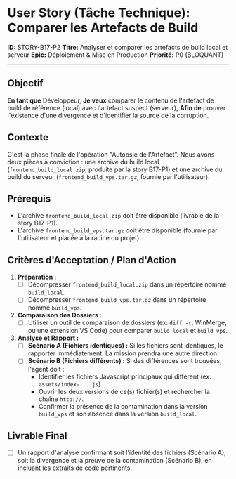 # User Story (Tâche Technique): Comparer les Artefacts de Build

**ID:** STORY-B17-P2
**Titre:** Analyser et comparer les artefacts de build local et serveur
**Epic:** Déploiement & Mise en Production
**Priorité:** P0 (BLOQUANT)

---

## Objectif

**En tant que** Développeur,
**Je veux** comparer le contenu de l'artefact de build de référence (local) avec l'artefact suspect (serveur),
**Afin de** prouver l'existence d'une divergence et d'identifier la source de la corruption.

## Contexte

C'est la phase finale de l'opération "Autopsie de l'Artefact". Nous avons deux pièces à conviction : une archive du build local (`frontend_build_local.zip`, produite par la story B17-P1) et une archive du build du serveur (`frontend_build_vps.tar.gz`, fournie par l'utilisateur).

## Prérequis

- L'archive `frontend_build_local.zip` doit être disponible (livrable de la story B17-P1).
- L'archive `frontend_build_vps.tar.gz` doit être disponible (fournie par l'utilisateur et placée à la racine du projet).

## Critères d'Acceptation / Plan d'Action

1.  **Préparation :**
    - [ ] Décompresser `frontend_build_local.zip` dans un répertoire nommé `build_local`.
    - [ ] Décompresser `frontend_build_vps.tar.gz` dans un répertoire nommé `build_vps`.

2.  **Comparaison des Dossiers :**
    - [ ] Utiliser un outil de comparaison de dossiers (ex: `diff -r`, WinMerge, ou une extension VS Code) pour comparer `build_local` et `build_vps`.

3.  **Analyse et Rapport :**
    - [ ] **Scénario A (Fichiers identiques) :** Si les fichiers sont identiques, le rapporter immédiatement. La mission prendra une autre direction.
    - [ ] **Scénario B (Fichiers différents) :** Si des différences sont trouvées, l'agent doit :
        - Identifier les fichiers Javascript principaux qui diffèrent (ex: `assets/index-....js`).
        - Ouvrir les deux versions de ce(s) fichier(s) et rechercher la chaîne `http://`.
        - Confirmer la présence de la contamination dans la version `build_vps` et son absence dans la version `build_local`.

## Livrable Final

- [ ] Un rapport d'analyse confirmant soit l'identité des fichiers (Scénario A), soit la divergence et la preuve de la contamination (Scénario B), en incluant les extraits de code pertinents.
